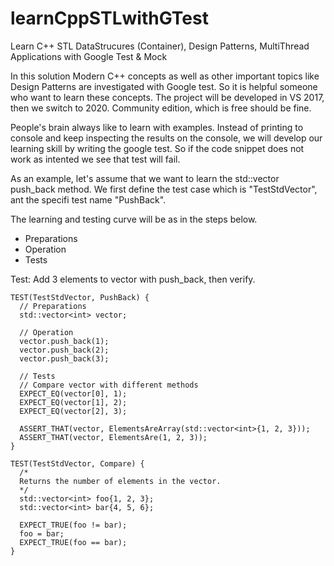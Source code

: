 # learnCppSTLwithGTest

Learn C++ STL DataStrucures (Container), Design Patterns, MultiThread Applications with Google Test &amp; Mock

In this solution Modern C++ concepts as well as other important topics like Design Patterns are investigated with Google test.
So it is helpful someone who want to learn these concepts.
The project will be developed in VS 2017, then we switch to 2020. Community edition, which is free should be fine.

People's brain always like to learn with examples. Instead of printing to console and keep inspecting the results on the console,
we will develop our learning skill by writing the google test.
So if the code snippet does not work as intented we see that test will fail.

As an example, let's assume that we want to learn the std::vector push_back method.
We first define the test case which is "TestStdVector", ant the specifi test name "PushBack".

The learning and testing curve will be as in the steps below.

- Preparations
- Operation
- Tests

Test: Add 3 elements to vector with push_back, then verify.

```
TEST(TestStdVector, PushBack) {
  // Preparations
  std::vector<int> vector;

  // Operation
  vector.push_back(1);
  vector.push_back(2);
  vector.push_back(3);

  // Tests
  // Compare vector with different methods
  EXPECT_EQ(vector[0], 1);
  EXPECT_EQ(vector[1], 2);
  EXPECT_EQ(vector[2], 3);

  ASSERT_THAT(vector, ElementsAreArray(std::vector<int>{1, 2, 3}));
  ASSERT_THAT(vector, ElementsAre(1, 2, 3));
}
```

```
TEST(TestStdVector, Compare) {
  /*
  Returns the number of elements in the vector.
  */
  std::vector<int> foo{1, 2, 3};
  std::vector<int> bar{4, 5, 6};

  EXPECT_TRUE(foo != bar);
  foo = bar;
  EXPECT_TRUE(foo == bar);
}
```
